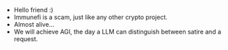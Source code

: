 - Hello friend :)
- Immunefi is a scam, just like any other crypto project.
- Almost alive...
- We will achieve AGI, the day a LLM can distinguish between satire and a request.
